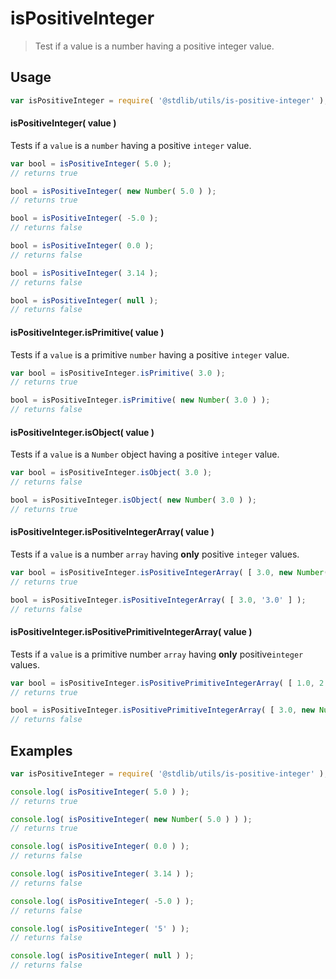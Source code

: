 isPositiveInteger
===
> Test if a value is a number having a positive integer value.

<!-- <usage> -->
## Usage

``` javascript
var isPositiveInteger = require( '@stdlib/utils/is-positive-integer' );
```

#### isPositiveInteger( value )

Tests if a `value` is a `number` having a positive `integer` value.

``` javascript
var bool = isPositiveInteger( 5.0 );
// returns true

bool = isPositiveInteger( new Number( 5.0 ) );
// returns true

bool = isPositiveInteger( -5.0 );
// returns false

bool = isPositiveInteger( 0.0 );
// returns false

bool = isPositiveInteger( 3.14 );
// returns false

bool = isPositiveInteger( null );
// returns false
```

#### isPositiveInteger.isPrimitive( value )

Tests if a `value` is a primitive `number` having a positive `integer` value.

``` javascript
var bool = isPositiveInteger.isPrimitive( 3.0 );
// returns true

bool = isPositiveInteger.isPrimitive( new Number( 3.0 ) );
// returns false
```

#### isPositiveInteger.isObject( value )

Tests if a `value` is a `Number` object having a positive `integer` value.

``` javascript
var bool = isPositiveInteger.isObject( 3.0 );
// returns false

bool = isPositiveInteger.isObject( new Number( 3.0 ) );
// returns true
```

#### isPositiveInteger.isPositiveIntegerArray( value )

Tests if a `value` is a number `array` having __only__ positive `integer` values.

``` javascript
var bool = isPositiveInteger.isPositiveIntegerArray( [ 3.0, new Number(3.0) ] );
// returns true

bool = isPositiveInteger.isPositiveIntegerArray( [ 3.0, '3.0' ] );
// returns false
```

#### isPositiveInteger.isPositivePrimitiveIntegerArray( value )

Tests if a `value` is a primitive number `array` having __only__  positive`integer` values.

``` javascript
var bool = isPositiveInteger.isPositivePrimitiveIntegerArray( [ 1.0, 2.0, 10.0 ] );
// returns true

bool = isPositiveInteger.isPositivePrimitiveIntegerArray( [ 3.0, new Number(1.0) ] );
// returns false
```
<!-- </usage> -->


<!-- <examples> -->
## Examples

``` javascript
var isPositiveInteger = require( '@stdlib/utils/is-positive-integer' );

console.log( isPositiveInteger( 5.0 ) );
// returns true

console.log( isPositiveInteger( new Number( 5.0 ) ) );
// returns true

console.log( isPositiveInteger( 0.0 ) );
// returns false

console.log( isPositiveInteger( 3.14 ) );
// returns false

console.log( isPositiveInteger( -5.0 ) );
// returns false

console.log( isPositiveInteger( '5' ) );
// returns false

console.log( isPositiveInteger( null ) );
// returns false
```
<!-- </examples> -->

<!-- <links> -->
<!-- </links> -->
